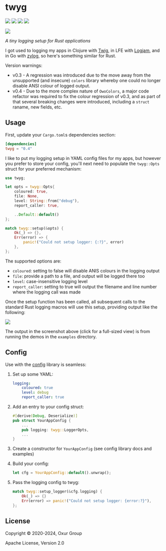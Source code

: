 # twyg

[![][build-badge]][build]
[![][crate-badge]][crate]
[![][tag-badge]][tag]
[![][docs-badge]][docs]

[![][logo]][logo-large]

*A tiny logging setup for Rust applications*

I got used to logging my apps in Clojure with [Twig](https://github.com/clojusc/twig),
in LFE with [Logjam](https://github.com/lfex/logjam), and in Go with
[zylog](https://github.com/geomyidia/zylog), so here's something similar for Rust.

Version warnings:

* v0.3 - A regression was introduced due to the move away from the unsupported (and insecure) `colors` library whereby one could no longer disable ANSI colour of logged output.
* v0.4 - Due to the more complex nature of `OwoColors`, a major code refactor was required to fix the colour regression of v0.3, and as part of that several breaking changes were introduced, including a `struct` raname, new fields, etc.

## Usage

First, update your `Cargo.toml`s dependencies section:

```toml
[dependencies]
twyg = "0.4"
```

I like to put my logging setup in YAML config files for my apps, but however
you prefer to store your config, you'll next need to populate the
`twyg::Opts` struct for your preferred mechanism:

```rust
use twyg;

let opts = twyg::Opts{
    coloured: true,
    file: None,
    level: String::from("debug"),
    report_caller: true,

    ..Default::default()
};

match twyg::setup(&opts) {
    Ok(_) => {},
    Err(error) => {
        panic!("Could not setup logger: {:?}", error)
    },
};
```

The supported options are:

* `coloured`: setting to false will disable ANIS colours in the logging output
* `file`: provide a path to a file, and output will be logged there too
* `level`: case-insensitive logging level
* `report_caller`: setting to true will output the filename and line number
   where the logging call was made

Once the setup function has been called, all subsequent calls to the standard
Rust logging macros will use this setup, providing output like the following:

[![][screenshot-thumb]][screenshot]

The output in the screenshot above (click for a full-sized view) is from
running the demos in the `examples` directory.

## Config

Use with the [config][config] library is seamless:

1. Set up some YAML:

    ```yaml
    logging:
        coloured: true
        level: debug
        report_caller: true
    ```

1. Add an entry to your config struct:

    ```rust
    #[derive(Debug, Deserialize)]
    pub struct YourAppConfig {
        ...
        pub logging: twyg::LoggerOpts,
        ...
    }
    ```

1. Create a constructor for `YourAppConfig` (see config library docs and examples)
1. Build your config:

    ```rust
    let cfg = YourAppConfig::default().unwrap();
    ```

1. Pass the logging config to twyg:

    ```rust
    match twyg::setup_logger(&cfg.logging) {
        Ok(_) => {}
        Err(error) => panic!("Could not setup logger: {error:?}"),
    };
    ```

## License

Copyright © 2020-2024, Oxur Group

Apache License, Version 2.0

[//]: ---Named-Links---

[logo]: resources/images/logo-250x.png
[logo-large]: resources/images/logo-1000x.png
[screenshot-thumb]: resources/images/screenshot-thumb.jpg
[screenshot]: https://raw.githubusercontent.com/oxur/twyg/main/resources/images/screenshot.png
[build]: https://github.com/oxur/twyg/actions?query=workflow%3Abuild+
[build-badge]: https://github.com/oxur/twyg/workflows/build/badge.svg
[crate]: https://crates.io/crates/twyg
[crate-badge]: https://img.shields.io/crates/v/twyg.svg
[docs]: https://docs.rs/twyg/
[docs-badge]: https://img.shields.io/badge/rust-documentation-blue.svg
[tag-badge]: https://img.shields.io/github/tag/oxur/twyg.svg
[tag]: https://github.com/oxur/twyg/tags
[config]: https://github.com/mehcode/config-rs

